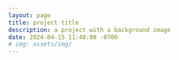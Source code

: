 ```yaml
---
layout: page
title: project title
description: a project with a background image
date: 2024-04-15 11:48:00 -0700
# img: assets/img/
---
```


